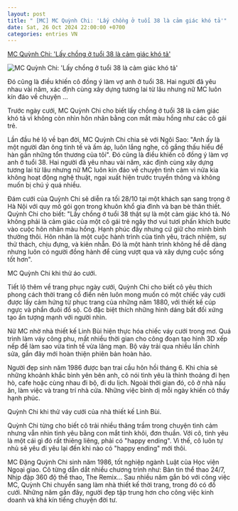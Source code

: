 ```yaml
---
layout: post
title: " [MC] MC Quỳnh Chi: 'Lấy chồng ở tuổi 38 là cảm giác khó tả'"
date: Sat, 26 Oct 2024 22:00:00 +0700
categories: entries VN
---
```

[MC Quỳnh Chi: 'Lấy chồng ở tuổi 38 là cảm giác khó tả'](https://ngoisao.vnexpress.net/mc-quynh-chi-lay-chong-o-tuoi-38-la-cam-giac-kho-ta-4808824.html)

![MC Quỳnh Chi: 'Lấy chồng ở tuổi 38 là cảm giác khó tả'](https://vcdn1-ngoisao.vnecdn.net/2024/10/26/mc-quynh-chi-1729939864-9644-1729940097.jpg?w=1200&h=0&q=100&dpr=1&fit=crop&s=FhbEZwcym_whLiM9ZCwShw)

Đó cũng là điều khiến cô đồng ý làm vợ anh ở tuổi 38. Hai người đã yêu nhau vài năm, xác định cùng xây dựng tương lai từ lâu nhưng nữ MC luôn kín đáo về chuyện ...

Trước ngày cưới, MC Quỳnh Chi cho biết lấy chồng ở tuổi 38 là cảm giác khó tả vì không còn nhìn hôn nhân bằng con mắt màu hồng như các cô gái trẻ.

Lần đầu hé lộ về bạn đời, MC Quỳnh Chi chia sẻ với Ngôi Sao: "Anh ấy là một người đàn ông tinh tế và ấm áp, luôn lắng nghe, cố gắng thấu hiểu để hàn gắn những tổn thương của tôi". Đó cũng là điều khiến cô đồng ý làm vợ anh ở tuổi 38. Hai người đã yêu nhau vài năm, xác định cùng xây dựng tương lai từ lâu nhưng nữ MC luôn kín đáo về chuyện tình cảm vì nửa kia không hoạt động nghệ thuật, ngại xuất hiện trước truyền thông và không muốn bị chú ý quá nhiều.

Đám cưới của Quỳnh Chi sẽ diễn ra tối 28/10 tại một khách sạn sang trọng ở Hà Nội với quy mô gói gọn trong khuôn khổ gia đình và bạn bè thân thiết. Quỳnh Chi cho biết: "Lấy chồng ở tuổi 38 thật sự là một cảm giác khó tả. Nó không phải là cảm giác của một cô gái trẻ ngây thơ vui tươi phấn khích bước vào cuộc hôn nhân màu hồng. Hạnh phúc đấy nhưng cứ giữ cho mình bình thường thôi. Hôn nhân là một cuộc hành trình của tình yêu, trách nhiệm, sự thử thách, chịu đựng, và kiên nhẫn. Đó là một hành trình không hề dễ dàng nhưng luôn có người đồng hành để cùng vượt qua và xây dựng cuộc sống tốt hơn".

MC Quỳnh Chi khi thử áo cưới.

Tiết lộ thêm về trang phục ngày cưới, Quỳnh Chi cho biết cô yêu thích phong cách thời trang cổ điển nên luôn mong muốn có một chiếc váy cưới được lấy cảm hứng từ phục trang của những năm 1880, với thiết kế cúp ngực và phần đuôi đồ sộ. Cô đặc biệt thích những hình dáng bất đối xứng tạo ấn tượng mạnh với người nhìn.

Nữ MC nhờ nhà thiết kế Linh Bùi hiện thực hóa chiếc váy cưới trong mơ. Quá trình làm váy công phu, mất nhiều thời gian cho công đoạn tạo hình 3D xếp nếp để làm sao vừa tinh tế vừa lãng mạn. Bộ váy trải qua nhiều lần chỉnh sửa, gần đây mới hoàn thiện phiên bản hoàn hảo.

Người đẹp sinh năm 1986 được bạn trai cầu hôn hồi tháng 6. Khi chia sẻ những khoảnh khắc bình yên bên anh, cô nói tình yêu là thỉnh thoảng đi hẹn hò, cafe hoặc cùng nhau đi bộ, đi du lịch. Ngoài thời gian đó, cô ở nhà nấu ăn, làm việc và trang trí nhà cửa. Những việc bình dị mỗi ngày khiến cô thấy hạnh phúc.

Quỳnh Chi khi thử váy cưới của nhà thiết kế Linh Bùi.

Quỳnh Chi từng cho biết cô trải nhiều thăng trầm trong chuyện tình cảm nhưng vẫn nhìn tình yêu bằng con mắt tinh khôi, đơn thuần. Với cô, tình yêu là một cái gì đó rất thiêng liêng, phải có "happy ending". Vì thế, cô luôn tự nhủ sẽ yêu đi yêu lại đến khi nào có "happy ending" mới thôi.

MC Đặng Quỳnh Chi sinh năm 1986, tốt nghiệp ngành Luật của Học viện Ngoại giao. Cô từng dẫn dắt nhiều chương trình như: Bản tin thể thao 24/7, Nhịp đập 360 độ thể thao, The Remix... Sau nhiều năm gắn bó với công việc MC, Quỳnh Chi chuyển sang làm nhà thiết kế thời trang, trong đó có đồ cưới. Những năm gần đây, người đẹp tập trung hơn cho công việc kinh doanh và khá kín tiếng chuyện đời tư.

